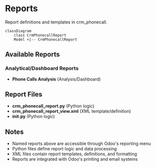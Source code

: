 # Reports

Report definitions and templates in crm_phonecall.

```mermaid
classDiagram
    class CrmPhonecallReport
    Model <|-- CrmPhonecallReport
```

## Available Reports

### Analytical/Dashboard Reports
- **Phone Calls Analysis** (Analysis/Dashboard)


## Report Files

- **crm_phonecall_report.py** (Python logic)
- **crm_phonecall_report_view.xml** (XML template/definition)
- **__init__.py** (Python logic)

## Notes
- Named reports above are accessible through Odoo's reporting menu
- Python files define report logic and data processing
- XML files contain report templates, definitions, and formatting
- Reports are integrated with Odoo's printing and email systems
